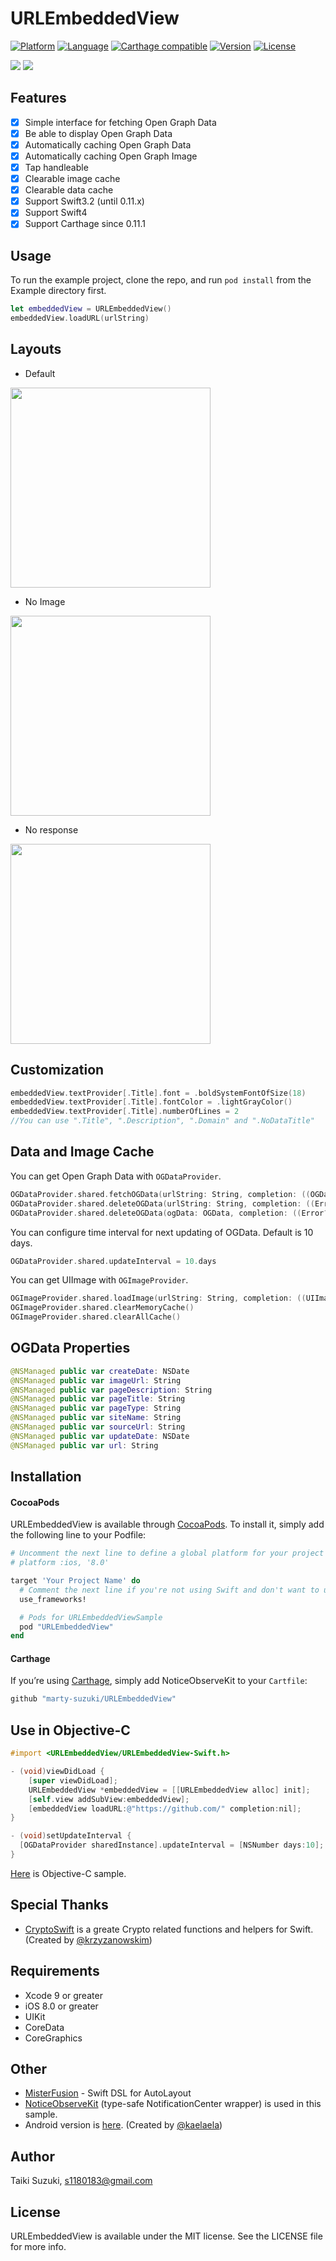 # URLEmbeddedView

[![Platform](http://img.shields.io/badge/platform-ios-blue.svg?style=flat)](https://developer.apple.com/iphone/index.action)
[![Language](http://img.shields.io/badge/language-swift-brightgreen.svg?style=flat)](https://developer.apple.com/swift)
[![Carthage compatible](https://img.shields.io/badge/Carthage-compatible-4BC51D.svg?style=flat)](https://github.com/Carthage/Carthage)
[![Version](https://img.shields.io/cocoapods/v/URLEmbeddedView.svg?style=flat)](http://cocoapods.org/pods/URLEmbeddedView)
[![License](https://img.shields.io/cocoapods/l/URLEmbeddedView.svg?style=flat)](http://cocoapods.org/pods/URLEmbeddedView)

![](./Images/sample2.gif) ![](./Images/sample.gif)


## Features

- [x] Simple interface for fetching Open Graph Data
- [x] Be able to display Open Graph Data
- [x] Automatically caching Open Graph Data
- [x] Automatically caching Open Graph Image
- [x] Tap handleable
- [x] Clearable image cache
- [x] Clearable data cache
- [x] Support Swift3.2 (until 0.11.x)
- [x] Support Swift4
- [x] Support Carthage since 0.11.1

## Usage

To run the example project, clone the repo, and run `pod install` from the Example directory first.

```swift
let embeddedView = URLEmbeddedView()
embeddedView.loadURL(urlString)
```

## Layouts

- Default

<img src="Images/sample01.png" width="320">

- No Image

<img src="Images/sample03.png" width="320">

- No response

<img src="Images/sample02.png" width="320">

## Customization

```swift
embeddedView.textProvider[.Title].font = .boldSystemFontOfSize(18)
embeddedView.textProvider[.Title].fontColor = .lightGrayColor()
embeddedView.textProvider[.Title].numberOfLines = 2
//You can use ".Title", ".Description", ".Domain" and ".NoDataTitle"
```

## Data and Image Cache

You can get Open Graph Data with `OGDataProvider`.

```swift
OGDataProvider.shared.fetchOGData(urlString: String, completion: ((OGData, Error?) -> Void)? = nil) -> NSURLSessionDataTask?
OGDataProvider.shared.deleteOGData(urlString: String, completion: ((Error?) -> Void)? = nil)
OGDataProvider.shared.deleteOGData(ogData: OGData, completion: ((Error?) -> Void)? = nil)
```

You can configure time interval for next updating of OGData.
Default is 10 days.

```swift
OGDataProvider.shared.updateInterval = 10.days
```

You can get UIImage with `OGImageProvider`.

```swift
OGImageProvider.shared.loadImage(urlString: String, completion: ((UIImage?, Error?) -> Void)? = nil) -> NSURLSessionDataTask?
OGImageProvider.shared.clearMemoryCache()
OGImageProvider.shared.clearAllCache()
```

## OGData Properties

```swift
@NSManaged public var createDate: NSDate
@NSManaged public var imageUrl: String
@NSManaged public var pageDescription: String
@NSManaged public var pageTitle: String
@NSManaged public var pageType: String
@NSManaged public var siteName: String
@NSManaged public var sourceUrl: String
@NSManaged public var updateDate: NSDate
@NSManaged public var url: String
```

## Installation

#### CocoaPods

URLEmbeddedView is available through [CocoaPods](http://cocoapods.org). To install
it, simply add the following line to your Podfile:

```ruby
# Uncomment the next line to define a global platform for your project
# platform :ios, '8.0'

target 'Your Project Name' do
  # Comment the next line if you're not using Swift and don't want to use dynamic frameworks
  use_frameworks!

  # Pods for URLEmbeddedViewSample
  pod "URLEmbeddedView"
end
```

#### Carthage

If you’re using [Carthage](https://github.com/Carthage/Carthage), simply add
NoticeObserveKit to your `Cartfile`:

```ruby
github "marty-suzuki/URLEmbeddedView"
```

## Use in Objective-C

```objective-c
#import <URLEmbeddedView/URLEmbeddedView-Swift.h>

- (void)viewDidLoad {
    [super viewDidLoad];
    URLEmbeddedView *embeddedView = [[URLEmbeddedView alloc] init];
    [self.view addSubView:embeddedView];
    [embeddedView loadURL:@"https://github.com/" completion:nil];
}

- (void)setUpdateInterval {
  [OGDataProvider sharedInstance].updateInterval = [NSNumber days:10];
}
```

[Here](./Example/URLEmbeddedViewSample/OGObjcSampleViewController.m) is Objective-C sample.

## Special Thanks

- [CryptoSwift](https://github.com/krzyzanowskim/CryptoSwift) is a greate Crypto related functions and helpers for Swift. (Created by [@krzyzanowskim](https://github.com/krzyzanowskim))

## Requirements

- Xcode 9 or greater
- iOS 8.0 or greater
- UIKit
- CoreData
- CoreGraphics

## Other

- [MisterFusion](https://github.com/szk-atmosphere/MisterFusion) - Swift DSL for AutoLayout
- [NoticeObserveKit](https://github.com/marty-suzuki/NoticeObserveKit) (type-safe NotificationCenter wrapper) is used in this sample.
- Android version is [here](https://github.com/kaelaela/OpenGraphView). (Created by [@kaelaela](https://github.com/kaelaela))

## Author

Taiki Suzuki, s1180183@gmail.com

## License

URLEmbeddedView is available under the MIT license. See the LICENSE file for more info.

